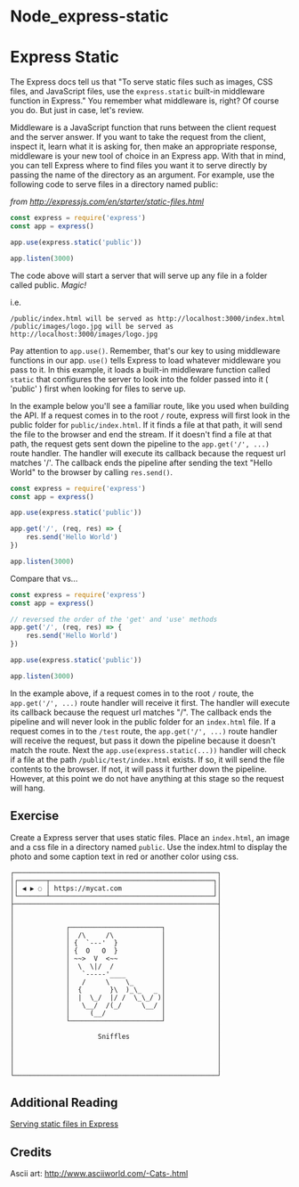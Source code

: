 # Node_express-static

# Express Static

The Express docs tell us that "To serve static files such as images, CSS files, and JavaScript files, use the `express.static` built-in middleware function in Express." You remember what middleware is, right? Of course you do. But just in case, let's review.

Middleware is a JavaScript function that runs between the client request and the server answer. If you want to take the request from the client, inspect it, learn what it is asking for, then make an appropriate response, middleware is your new tool of choice in an Express app. With that in mind, you can tell Express where to find files you want it to serve directly by passing the name of the directory as an argument. For example, use the following code to serve files in a directory named public:

_from http://expressjs.com/en/starter/static-files.html_
```js
const express = require('express')
const app = express()

app.use(express.static('public'))

app.listen(3000)
```

The code above will start a server that will serve up any file in a folder called public. _Magic!_

i.e.

`/public/index.html will be served as http://localhost:3000/index.html`
`/public/images/logo.jpg will be served as http://localhost:3000/images/logo.jpg`

Pay attention to `app.use()`. Remember, that's our key to using middleware functions in our app. `use()` tells Express to load whatever middleware you pass to it. In this example, it loads a built-in middleware function called `static` that configures the server to look into the folder passed into it ( 'public' ) first when looking for files to serve up.

In the example below you'll see a familiar route, like you used when building the API.
If a request comes in to the root `/` route, express will first look in the public folder for `public/index.html`. If it finds a file at that path, it will send the file to the browser and end the stream. If it doesn't find a file at that path, the request gets sent down the pipeline to the `app.get('/', ...)` route handler. The handler will execute its callback because the request url matches '/'. The callback ends the pipeline after sending the text "Hello World" to the browser by calling `res.send()`.

```js
const express = require('express')
const app = express()

app.use(express.static('public'))

app.get('/', (req, res) => {
    res.send('Hello World')
})

app.listen(3000)
```

Compare that vs...

```js
const express = require('express')
const app = express()

// reversed the order of the 'get' and 'use' methods
app.get('/', (req, res) => {
    res.send('Hello World')
})

app.use(express.static('public'))

app.listen(3000)
```

In the example above, if a request comes in to the root `/` route, the
`app.get('/', ...)` route handler will receive it first. The handler will
execute its callback because the request url matches "/". The callback ends the
pipeline and will never look in the public folder for an `index.html` file. If a
request comes in to the `/test` route, the `app.get('/', ...)` route handler
will receive the request, but pass it down the pipeline because it doesn't match
the route. Next the `app.use(express.static(...))` handler will check if a file
at the path `/public/test/index.html` exists. If so, it will send the file
contents to the browser. If not, it will pass it further down the pipeline.
However, at this point we do not have anything at this stage so the request will
hang.

## Exercise

Create a Express server that uses static files. Place an `index.html`, an image
and a css file in a directory named `public`. Use the index.html to display the photo and
some caption text in red or another color using css.

```
┌───────────────────────────────────────────────────┐
│┌───────┬─────────────────────────────────────────┐│
││ ◀ ▶ ◌ │ https://mycat.com                       ││
│└───────┴─────────────────────────────────────────┘│
├───────────────────────────────────────────────────┤
│                                                   │
│                                                   │
│             ┌───────────────────────┐             │
│             │  /\     /\            │             │
│             │ {  `---'  }           │             │
│             │ {  O   O  }           │             │
│             │ ~~>  V  <~~           │             │
│             │  \  \|/  /            │             │
│             │   `-----'____         │             │
│             │   /     \    \_       │             │
│             │  {       }\  )_\_   _ │             │
│             │  |  \_/  |/ /  \_\_/ )│             │
│             │   \__/  /(_/     \__/ │             │
│             │     (__/              │             │
│             └───────────────────────┘             │
│                                                   │
│                     Sniffles                      │
│                                                   │
│                                                   │
│                                                   │
│                                                   │
└───────────────────────────────────────────────────┘

```

## Additional Reading
[Serving static files in Express](https://expressjs.com/en/starter/static-files.html)

## Credits
Ascii art: http://www.asciiworld.com/-Cats-.html
